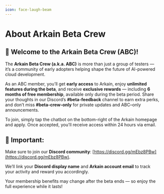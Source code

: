 ```yaml
---
icon: face-laugh-beam
---
```


# About Arkain Beta Crew

## 🚀 Welcome to the Arkain Beta Crew (ABC)!

The **Arkain Beta Crew (a.k.a. ABC)** is more than just a group of testers — it’s a community of early adopters helping shape the future of AI-powered cloud development.

As an ABC member, you’ll get **early access** to Arkain, enjoy **unlimited features during the beta**, and receive **exclusive rewards** — including **6 months of free membership**, available only during the beta period. Share your thoughts in our Discord’s **#beta-feedback** channel to earn extra perks, and don’t miss **#beta-crew-only** for private updates and ABC–only announcements.

To join, simply tap the chatbot on the bottom-right of the Arkain homepage and apply. Once accepted, you'll receive access within 24 hours via email.

## 📌 **Important:**

Make sure to join our **Discord community**: [https://discord.gg/mEbz8PBw](https://discord.gg/mEbz8PBw).

We’ll link your **Discord display name** and **Arkain account email** to track your activity and reward you accordingly.

Your membership benefits may change after the beta ends — so enjoy the full experience while it lasts!
